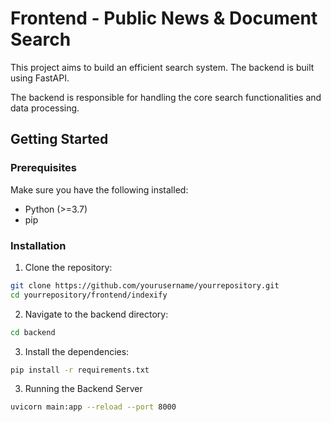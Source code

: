 # Frontend - Public News & Document Search

This project aims to build an efficient search system. The backend is built using FastAPI.

The backend is responsible for handling the core search functionalities and data processing.

## Getting Started

### Prerequisites

Make sure you have the following installed:

- Python (>=3.7)
- pip

### Installation

1. Clone the repository:

```sh
git clone https://github.com/yourusername/yourrepository.git
cd yourrepository/frontend/indexify
```

2. Navigate to the backend directory:

```sh
cd backend
```

3. Install the dependencies:

```sh
pip install -r requirements.txt
```

3. Running the Backend Server

```sh
uvicorn main:app --reload --port 8000
```
